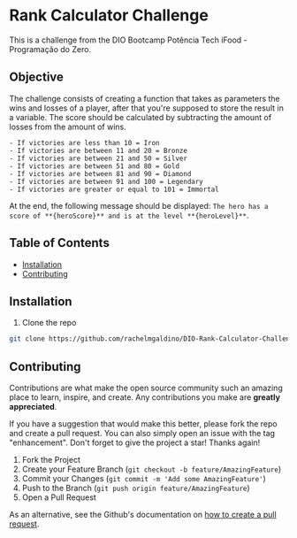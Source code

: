 # Rank Calculator Challenge

This is a challenge from the DIO Bootcamp Potência Tech iFood - Programação do Zero. 

## Objective 

The challenge consists of creating a function that takes as parameters the wins and losses of a player, after that you're supposed to store the result in a variable. The score should be calculated by subtracting the amount of losses from the amount of wins.

```
- If victories are less than 10 = Iron
- If victories are between 11 and 20 = Bronze
- If victories are between 21 and 50 = Silver
- If victories are between 51 and 80 = Gold
- If victories are between 81 and 90 = Diamond
- If victories are between 91 and 100 = Legendary
- If victories are greater or equal to 101 = Immortal
```
At the end, the following message should be displayed: `The hero has a score of **{heroScore}** and is at the level **{heroLevel}**`.


## Table of Contents

- [Installation](#installation)
- [Contributing](#contributing)

## Installation

1. Clone the repo
```sh
git clone https://github.com/rachelmgaldino/DIO-Rank-Calculator-Challenge
```
## Contributing

Contributions are what make the open source community such an amazing place to learn, inspire, and create. Any contributions you make are **greatly appreciated**.

If you have a suggestion that would make this better, please fork the repo and create a pull request. You can also simply open an issue with the tag "enhancement".
Don't forget to give the project a star! Thanks again!

1. Fork the Project
2. Create your Feature Branch (`git checkout -b feature/AmazingFeature`)
3. Commit your Changes (`git commit -m 'Add some AmazingFeature'`)
4. Push to the Branch (`git push origin feature/AmazingFeature`)
5. Open a Pull Request

As an alternative, see the Github's documentation on [how to create a pull request](https://help.github.com/en/github/collaborating-with-issues-and-pull-requests/creating-a-pull-request).
